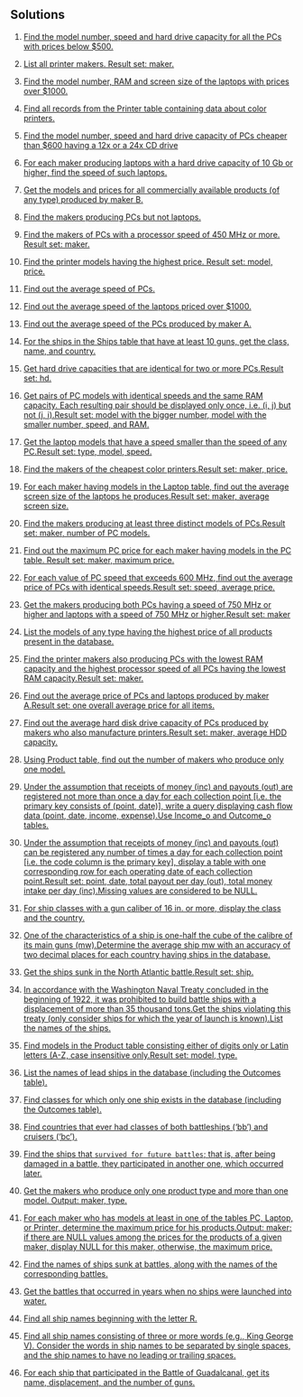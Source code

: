 
## Solutions

1. [Find the model number, speed and hard drive capacity for all the PCs with prices below $500.](./solutions/ex1.md)

2. [List all printer makers. Result set: maker.](./solutions/ex2.md)

3. [Find the model number, RAM and screen size of the laptops with prices over $1000.](./solutions/ex3.md)

4. [Find all records from the Printer table containing data about color printers.](./solutions/ex4.md)

5. [Find the model number, speed and hard drive capacity of PCs cheaper than $600 having a 12x or a 24x CD drive](./solutions/ex5.md)

6. [For each maker producing laptops with a hard drive capacity of 10 Gb or higher, find the speed of such laptops.](./solutions/ex6.md)

7. [Get the models and prices for all commercially available products (of any type) produced by maker B.](./solutions/ex7.md)

8. [Find the makers producing PCs but not laptops.](./solutions/ex8.md)

9. [Find the makers of PCs with a processor speed of 450 MHz or more. Result set: maker.](./solutions/ex9.md)

10. [Find the printer models having the highest price. Result set: model, price.](./solutions/ex10.md)

11. [Find out the average speed of PCs.](./solutions/ex11.md)

12. [Find out the average speed of the laptops priced over $1000.](./solutions/ex12.md)

13. [Find out the average speed of the PCs produced by maker A.](./solutions/ex13.md)

14. [For the ships in the Ships table that have at least 10 guns, get the class, name, and country.](./solutions/ex14.md)

15. [Get hard drive capacities that are identical for two or more PCs.Result set: hd.](./solutions/ex15.md)

16. [Get pairs of PC models with identical speeds and the same RAM capacity. Each resulting pair should be displayed only once, i.e. (i, j) but not (j, i).Result set: model with the bigger number, model with the smaller number, speed, and RAM.](./solutions/ex16.md)

17. [Get the laptop models that have a speed smaller than the speed of any PC.Result set: type, model, speed.](./solutions/ex17.md)

18. [Find the makers of the cheapest color printers.Result set: maker, price.](./solutions/ex18.md)

19. [For each maker having models in the Laptop table, find out the average screen size of the laptops he produces.Result set: maker, average screen size.](./solutions/ex19.md)

20. [Find the makers producing at least three distinct models of PCs.Result set: maker, number of PC models.](./solutions/ex20.md)

21. [Find out the maximum PC price for each maker having models in the PC table. Result set: maker, maximum price.](./solutions/ex21.md)

22. [For each value of PC speed that exceeds 600 MHz, find out the average price of PCs with identical speeds.Result set: speed, average price.](./solutions/ex22.md)

23. [Get the makers producing both PCs having a speed of 750 MHz or higher and laptops with a speed of 750 MHz or higher.Result set: maker](./solutions/ex23.md)

24. [List the models of any type having the highest price of all products present in the database.](./solutions/ex24.md)

25. [Find the printer makers also producing PCs with the lowest RAM capacity and the highest processor speed of all PCs having the lowest RAM capacity.Result set: maker.](./solutions/ex25.md)

26. [Find out the average price of PCs and laptops produced by maker A.Result set: one overall average price for all items.](./solutions/ex26.md)

27. [Find out the average hard disk drive capacity of PCs produced by makers who also manufacture printers.Result set: maker, average HDD capacity.](./solutions/ex27.md)

28. [Using Product table, find out the number of makers who produce only one model.](./solutions/ex28.md)

29. [Under the assumption that receipts of money (inc) and payouts (out) are registered not more than once a day for each collection point [i.e. the primary key consists of (point, date)], write a query displaying cash flow data (point, date, income, expense).Use Income_o and Outcome_o tables.](./solutions/ex29.md)

30. [Under the assumption that receipts of money (inc) and payouts (out) can be registered any number of times a day for each collection point [i.e. the code column is the primary key], display a table with one corresponding row for each operating date of each collection point.Result set: point, date, total payout per day (out), total money intake per day (inc).Missing values are considered to be NULL.](./solutions/ex30.md)

31. [For ship classes with a gun caliber of 16 in. or more, display the class and the country.](./solutions/ex31.md)

32. [One of the characteristics of a ship is one-half the cube of the calibre of its main guns (mw).Determine the average ship mw with an accuracy of two decimal places for each country having ships in the database.](./solutions/ex32.md)

33. [Get the ships sunk in the North Atlantic battle.Result set: ship.](./solutions/ex33.md)

34. [In accordance with the Washington Naval Treaty concluded in the beginning of 1922, it was prohibited to build battle ships with a displacement of more than 35 thousand tons.Get the ships violating this treaty (only consider ships for which the year of launch is known).List the names of the ships.](./solutions/ex34.md)

35. [Find models in the Product table consisting either of digits only or Latin letters (A-Z, case insensitive only.Result set: model, type.](./solutions/ex35.md)

36. [List the names of lead ships in the database (including the Outcomes table).](./solutions/ex36.md)

37. [Find classes for which only one ship exists in the database (including the Outcomes table).](./solutions/ex37.md)

38. [Find countries that ever had classes of both battleships (‘bb’) and cruisers (‘bc’).](./solutions/ex38.md)

39. [Find the ships that `survived for future battles`; that is, after being damaged in a battle, they participated in another one, which occurred later.](./solutions/ex39.md)

40. [Get the makers who produce only one product type and more than one model. Output: maker, type.](./solutions/ex40.md)

41. [For each maker who has models at least in one of the tables PC, Laptop, or Printer, determine the maximum price for his products.Output: maker; if there are NULL values among the prices for the products of a given maker, display NULL for this maker, otherwise, the maximum price.](./solutions/ex41.md)

42. [Find the names of ships sunk at battles, along with the names of the corresponding battles.](./solutions/ex42.md)

43. [Get the battles that occurred in years when no ships were launched into water.](./solutions/ex43.md)

44. [Find all ship names beginning with the letter R.](./solutions/ex44.md)

45. [Find all ship names consisting of three or more words (e.g., King George V). Consider the words in ship names to be separated by single spaces, and the ship names to have no leading or trailing spaces.](./solutions/ex45.md)

46. [For each ship that participated in the Battle of Guadalcanal, get its name, displacement, and the number of guns.](./solutions/ex46.md)